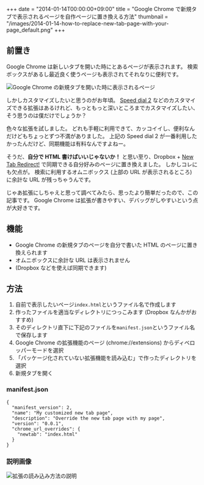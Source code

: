 +++
date = "2014-01-14T00:00:00+09:00"
title = "Google Chrome で新規タブで表示されるページを自作ページに置き換える方法"
thumbnail = "/images/2014-01-14-how-to-replace-new-tab-page-with-your-page_default.png"
+++

## 前置き

Google Chrome は新しいタブを開いた時にとあるページが表示されます。
検索ボックスがあるし最近良く使うページも表示されてそれなりに便利です。

![Google Chrome の新規タブを開いた時に表示されるページ](/images/2014-01-14-how-to-replace-new-tab-page-with-your-page_default.png)

しかしカスタマイズしたいと思うのがお年頃。
[Speed dial 2](http://speeddial2.com/) などのカスタマイズできる拡張はあるけれど、もっともっと深いところまでカスタマイズしたい、そう思うのは僕だけでしょうか？

色々な拡張を試しました。
どれも手軽に利用できて、カッコイイし、便利なんだけどもちょっとずつ不満がありました。
上記の Speed dial 2 が一番利用したかったんだけど、同期機能は有料なんですよねー。

そうだ、**自分で HTML 書けばいいじゃないか！** と思い至り、Dropbox + [New Tab Redirect!](https://chrome.google.com/webstore/detail/new-tab-redirect/icpgjfneehieebagbmdbhnlpiopdcmna) で同期できる自分好みのページに置き換えました。
しかしコレにも欠点が。
検索に利用するオムニボックス (上部の URL が表示されるところ) に余計な URL が残っちゃうんです。

じゃあ拡張にしちゃえと思って調べてみたら、思ったより簡単だったので、この記事です。
Google Chrome は拡張が書きやすい、デバッグがしやすいという点が大好きです。


## 機能

- Google Chrome の新規タブのページを自分で書いた HTML のページに置き換えられます
- オムニボックスに余計な URL は表示されません
- (Dropbox などを使えば同期できます)


## 方法

1. 自前で表示したいページ`index.html`というファイル名で作成します
2. 作ったファイルを適当なディレクトリにつっこみます (Dropbox なんかがおすすめ)
3. そのディレクトリ直下に下記のファイルを`manifest.json`というファイル名で保存します
4. Google Chrome の拡張機能のページ (chrome://extensions) からディベロッパーモードを選択
5. 「パッケージ化されていない拡張機能を読み込む」で作ったディレクトリを選択
6. 新規タブを開く

### manifest.json

    {
      "manifest_version": 2,
      "name": "My customized new tab page",
      "description": "Override the new tab page with my page",
      "version": "0.0.1",
      "chrome_url_overrides": {
        "newtab": "index.html"
      }
    }

### 説明画像

![拡張の読み込み方法の説明](/images/2014-01-14-how-to-replace-new-tab-page-with-your-page_extension.png)
